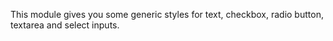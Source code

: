 This module gives you some generic styles for text, checkbox, radio button, textarea and select inputs.
